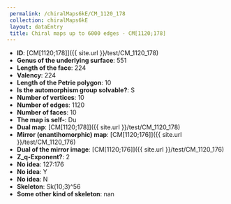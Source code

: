 ```yaml
--- 
 permalink: /chiralMaps6kE/CM_1120_178 
 collection: chiralMaps6kE
 layout: dataEntry
 title: Chiral maps up to 6000 edges - CM[1120;178]
---
```


- **ID**: [CM[1120;178]]({{ site.url }}/test/CM_1120_178)
- **Genus of the underlying surface**: 551
- **Length of the face**: 224
- **Valency**: 224
- **Length of the Petrie polygon**: 10
- **Is the automorphism group solvable?**: S
- **Number of vertices**: 10
- **Number of edges**: 1120
- **Number of faces**: 10
- **The map is self-**: Du
- **Dual map**: [CM[1120;178]]({{ site.url }}/test/CM_1120_178)
- **Mirror (enantihomorphic) map**: [CM[1120;176]]({{ site.url }}/test/CM_1120_176)
- **Dual of the mirror image**: [CM[1120;176]]({{ site.url }}/test/CM_1120_176)
- **Z_q-Exponent?**: 2
- **No idea**:  127:176
- **No idea**: Y
- **No idea**: N
- **Skeleton**: Sk(10;3)^56
- **Some other kind of skeleton**: nan
